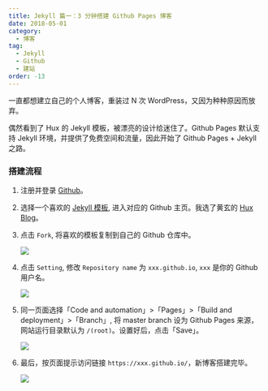 ```yaml
---
title: Jekyll 篇一：3 分钟搭建 Github Pages 博客
date: 2018-05-01
category:
  - 博客
tag:
  - Jekyll
  - Github
  - 建站
order: -13
---
```


一直都想建立自己的个人博客，重装过 N 次 WordPress，又因为种种原因而放弃。

偶然看到了 Hux 的 Jekyll 模板，被漂亮的设计给迷住了。Github Pages 默认支持 Jekyll 环境，并提供了免费空间和流量，因此开始了 Github Pages + Jekyll 之路。

### 搭建流程

1. 注册并登录 [Github](https://github.com/)。

2. 选择一个喜欢的 [Jekyll 模板](http://jekyllthemes.org/), 进入对应的 Github 主页。我选了黄玄的 [Hux Blog](https://github.com/Huxpro/huxpro.github.io)。

3. 点击 `Fork`, 将喜欢的模板复制到自己的 Github 仓库中。

   ![](https://img.gpt-vip.top/20180505201522.png?imageMogr2/format/webp)

4. 点击 `Setting`, 修改 `Repository name` 为 `xxx.github.io`, `xxx` 是你的 Github 用户名。

   ![](https://img.gpt-vip.top/20180505202201.png?imageMogr2/format/webp)

5. 同一页面选择「Code and automation」>「Pages」>「Build and deployment」>「Branch」, 将 master branch 设为 Github Pages 来源，网站运行目录默认为 `/(root)`。设置好后，点击「Save」。

   ![](https://img.gpt-vip.top/2022-08-08-11-42-16.png?imageMogr2/format/webp)

6. 最后，按页面提示访问链接 `https://xxx.github.io/`，新博客搭建完毕。

   ![](https://img.gpt-vip.top/20180505202859.png?imageMogr2/format/webp)
